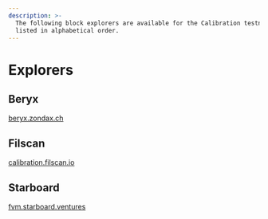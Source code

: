 ```yaml
---
description: >-
  The following block explorers are available for the Calibration testnet,
  listed in alphabetical order.
---
```


# Explorers

## Beryx

[beryx.zondax.ch](https://beryx.zondax.ch)

## Filscan

[calibration.filscan.io](https://calibration.filscan.io/)

## Starboard

[fvm.starboard.ventures](https://fvm.starboard.ventures/)
